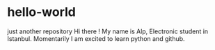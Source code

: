 # hello-world
just another repository
Hi there ! 
My name is Alp, Electronic student in Istanbul.
Momentarily I am excited to learn python and github.
